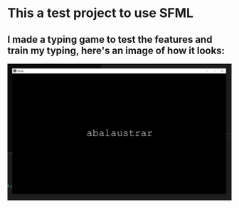 # This a test project to use SFML

## I made a typing game to test the features and train my typing, here's an image of how it looks:

![Demo image](demo.png)
